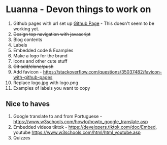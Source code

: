 # Luanna - Devon things to work on

1. Github pages with url set up [Github Page](https://pages.github.com) - This doesn't seem to be working yet.
2. ~~Design top navigation with javascript~~
3. Blog contents
4. Labels
5. Embedded code & Examples
6. ~~Make a logo for the brand~~
7. Icons and other cute stuff
8. ~~Git add/clone/push~~
9. Add favicon - https://stackoverflow.com/questions/35037482/favicon-with-github-pages
10. Replace logo.jpg with logo.png
11. Examples of labels you want to copy


## Nice to haves
1. Google translate to and from Portuguese - https://www.w3schools.com/howto/howto_google_translate.asp
2. Embedded videos tiktok - https://developers.tiktok.com/doc/Embed, youtube https://www.w3schools.com/html/html_youtube.asp
3. Quizzes
